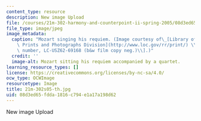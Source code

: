 ```yaml
---
content_type: resource
description: New image Upload
file: /courses/21m-302-harmony-and-counterpoint-ii-spring-2005/08d3ed65fdda1816c794e1a17a198d62_21m-302s05-th.jpg
file_type: image/jpeg
image_metadata:
  caption: "Mozart singing his requiem. (Image courtesy of\_[Library of Congress,\
    \ Prints and Photographs Division](http://www.loc.gov/rr/print/) \\[reproduction\
    \ number, LC-USZ62-69168 (b&w film copy neg.)\\].)"
  credit: ''
  image-alt: Mozart sitting his requiem accompanied by a quartet.
learning_resource_types: []
license: https://creativecommons.org/licenses/by-nc-sa/4.0/
ocw_type: OCWImage
resourcetype: Image
title: 21m-302s05-th.jpg
uid: 08d3ed65-fdda-1816-c794-e1a17a198d62
---
```

New image Upload